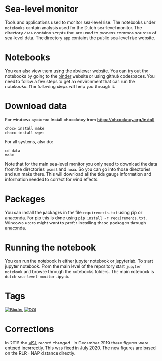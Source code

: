 # Sea-level monitor
Tools and applications used to monitor sea-level rise. The notebooks under `notebooks` contain analysis used for the Dutch sea-level monitor. The directory `data` contains scripts that are used to process common sources of sea-level data. The directory `app` contains the public sea-level rise website.

# Notebooks

You can also view them using the [nbviewer](https://nbviewer.ipython.org/github/openearth/sealevel/tree/master/notebooks/) website. You can try out the notebooks by going to the [binder](https://mybinder.org/v2/gh/openearth/sealevel/master?filepath=notebooks) website or using github codespaces. You need to follow a few steps to get an environment that can run the notebooks. The following steps will help you through it.


# Download data
For windows systems:
Install chocolatey from https://chocolatey.org/install
``` shell
choco install make
choco install wget
```

For all systems, also do:
```
cd data
make
```
Note that for the main sea-level monitor you only need to download the data from the directories: `psmsl` and `noaa`. So you can go into those directories and run make there. This will download all the tide gauge information and information needed to correct for wind effects.

# Packages
You can install the packages in the file `requirements.txt` using pip or anaconda. For pip this is done using `pip install -r requirements.txt`. Windows users might want to prefer installing these packages through anaconda.

# Running the notebook
You can run the notebook in either jupyter notebook or jupyterlab. To start jupyter notebook. From the main level of the repository start `jupyter notebook` and browse through the notebooks folders. The main notebook is `dutch-sea-level-monitor.ipynb`.


# Tags
[![Binder](https://mybinder.org/badge.svg)](https://mybinder.org/v2/gh/openearth/sealevel/master?filepath=notebooks)
[![DOI](https://zenodo.org/badge/90898262.svg)](https://zenodo.org/badge/latestdoi/90898262)

# Corrections
In 2016 the [MSL](https://www.psmsl.org/about_us/news/2016/mtl_msl_correction.php) record changed . In December 2019 these figures were entered [incorrectly](https://github.com/openearth/sealevel/issues/5). This was fixed in July 2020. The new figures are based on the RLR - NAP distance directly.

